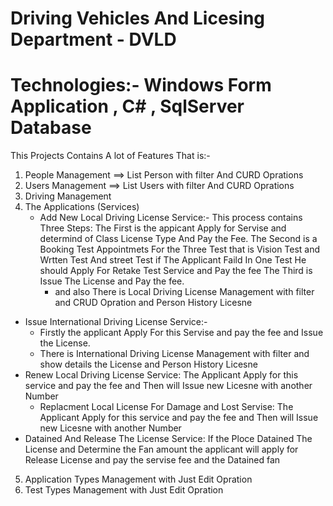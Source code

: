 # Driving Vehicles  And Licesing Department - DVLD
# Technologies:- Windows Form Application , C# , SqlServer Database
This Projects Contains A lot of Features That is:-
1. People Management ==> List Person with filter And CURD Oprations 
2. Users Management ==> List Users with filter And CURD Oprations
3. Driving Management
4. The Applications (Services) 
   - Add New Local Driving License Service:-
      This process contains Three Steps:
      The First is the appicant Apply for Servise and determind of Class License Type And Pay the Fee.
      The Second is a Booking Test Appointmets For the Three Test
         that is Vision Test and Wrtten Test And street Test if The
         Applicant Faild In One Test He should Apply For Retake Test Service
         and Pay the fee
      The Third is Issue The License and Pay the fee.
      - and also There is Local Driving License Management with filter and CRUD Opration
        and Person History Licesne
 - Issue International Driving License Service:-
    - Firstly the applicant Apply For this Servise and pay the fee and Issue the License. 
    - There is International Driving License Management with filter and show details the License
     and Person History Licesne
- Renew Local Driving License Service:
      The Applicant Apply for this service and pay the fee and Then will Issue new
      Licesne with another Number 
  - Replacment Local License For Damage and Lost Servise:
    The Applicant Apply for this service and pay the fee and Then will Issue new
      Licesne with another Number 
 - Datained And Release The License Service:
      If the Ploce Datained The License and Determine the Fan amount
      the applicant will apply for Release License and pay the servise fee
      and the Datained fan
5. Application Types Management with Just Edit Opration
6. Test Types Management with Just Edit Opration
